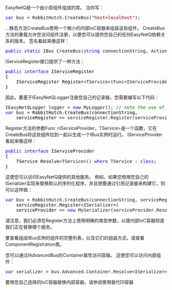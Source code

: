 <p>EasyNetQ是一个由小型组件组成的库。 当你写：</p>
<div class="cnblogs_code">
<pre><span style="color: #0000ff;">var</span> bus = RabbitHutch.CreateBus(<span style="color: #800000;">"</span><span style="color: #800000;">host=localhost</span><span style="color: #800000;">"</span>);</pre>
</div>
<p>...静态方法CreateBus使用一个微小的内部IoC容器来组装这些组件。 CreateBus方法的重载允许您访问组件注册，以便您可以提供您自己的任何EasyNetQ依赖关系的版本。 签名看起来像这样：</p>
<div class="cnblogs_code">
<pre><span style="color: #0000ff;">public</span> <span style="color: #0000ff;">static</span> IBus CreateBus(<span style="color: #0000ff;">string</span> connectionString, Action&lt;IServiceRegister&gt; registerServices)</pre>
</div>
<p>IServiceRegister接口提供了一种方法：</p>
<div class="cnblogs_code">
<pre><span style="color: #0000ff;">public</span> <span style="color: #0000ff;">interface</span><span style="color: #000000;"> IServiceRegister
{
    IServiceRegister Register</span>&lt;TService&gt;(Func&lt;IServiceProvider, TService&gt; serviceCreator) <span style="color: #0000ff;">where</span> TService : <span style="color: #0000ff;">class</span><span style="color: #000000;">;
}</span></pre>
</div>
<p>因此，要基于IEasyNetQLogger注册您自己的记录器，您需要编写以下代码：</p>
<div class="cnblogs_code">
<pre>IEasyNetQLogger logger = <span style="color: #0000ff;">new</span> MyLogger(); <span style="color: #008000;">//</span><span style="color: #008000;"> note the use of IEasyNetQLogger not var.</span>
<span style="color: #0000ff;">var</span> bus =<span style="color: #000000;"> RabbitHutch.CreateBus(connectionString, 
    serviceRegister </span>=&gt; serviceRegister.Register(serviceProvider =&gt; logger));</pre>
</div>
<p>Register方法的参数Func &lt;IServiceProvider，TService&gt;是一个函数，它在CreateBus将这些组件拉到一起以生成一个IBus实例时运行。 IServiceProvider看起来像这样：</p>
<div class="cnblogs_code">
<pre><span style="color: #0000ff;">public</span> <span style="color: #0000ff;">interface</span><span style="color: #000000;"> IServiceProvider
{
    TService Resolve</span>&lt;TService&gt;() <span style="color: #0000ff;">where</span> TService : <span style="color: #0000ff;">class</span><span style="color: #000000;">;
}</span></pre>
</div>
<p>这使您可以访问EasyNetQ提供的其他服务。 例如，如果您想用您自己的ISerializer实现来替换默认的序列化程序，并且想要通过引用记录器来构建它，则可以这样做：</p>
<div class="cnblogs_code">
<pre><span style="color: #0000ff;">var</span> bus = RabbitHutch.CreateBus(connectionString, serviceRegister =&gt;<span style="color: #000000;"> 
    serviceRegister.Register</span>&lt;ISerializer&gt;<span style="color: #000000;">(
    serviceProvider </span>=&gt; <span style="color: #0000ff;">new</span> MySerializer(serviceProvider.Resolve&lt;IEasyNetQLogger&gt;())));</pre>
</div>
<p>请注意，我们必须在Register方法上使用明确的类型参数，以便内部IoC容器知道我们正在替换哪个服务。</p>
<p>要查看组成IBus实例的组件的完整列表，以及它们的组装方式，请查看ComponentRegistration类。</p>
<p>您可以通过IAdvancedBus的Container属性访问容器。 这使您可以访问内部组件：</p>
<div class="cnblogs_code">
<pre><span style="color: #0000ff;">var</span> serializer = bus.Advanced.Container.Resolve&lt;ISerializer&gt;();</pre>
</div>
<p>要用您自己选择的IoC容器替换内部容器，请参阅使用替代DI容器</p>
<p>&nbsp;</p>